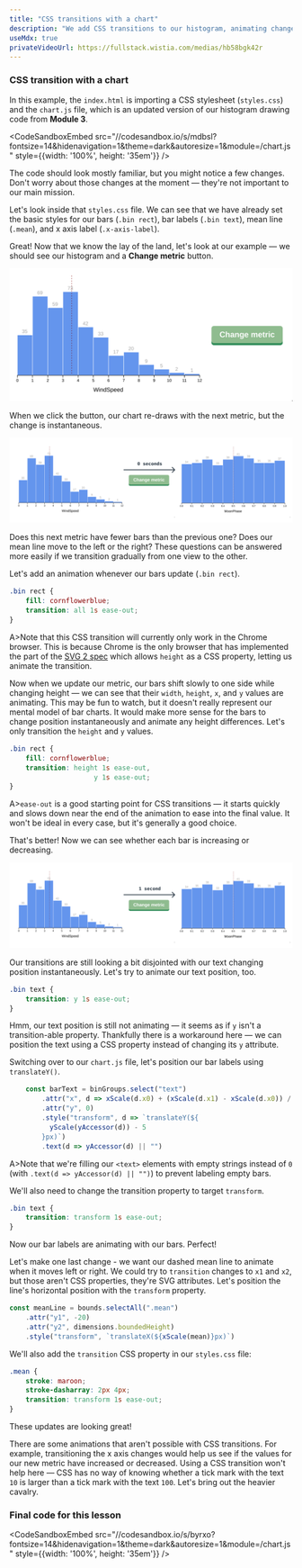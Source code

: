 ```yaml
---
title: "CSS transitions with a chart"
description: "We add CSS transitions to our histogram, animating changes as the bars change."
useMdx: true
privateVideoUrl: https://fullstack.wistia.com/medias/hb58bgk42r
---
```


### CSS transition with a chart

In this example, the `index.html` is importing a CSS stylesheet (`styles.css`) and the `chart.js` file, which is an updated version of our histogram drawing code from **Module 3**.

<CodeSandboxEmbed
  src="//codesandbox.io/s/mdbsl?fontsize=14&hidenavigation=1&theme=dark&autoresize=1&module=/chart.js"
  style={{width: '100%', height: '35em'}}
/>

The code should look mostly familiar, but you might notice a few changes. Don't worry about those changes at the moment — they're not important to our main mission.

Let's look inside that `styles.css` file. We can see that we have already set the basic styles for our bars (`.bin rect`), bar labels (`.bin text`), mean line (`.mean`), and x axis label (`.x-axis-label`).

Great! Now that we know the lay of the land, let's look at our example — we should see our histogram and a **Change metric** button.

![bars](./public/images/4-animations-and-transitions/css-transition-bars.png)

When we click the button, our chart re-draws with the next metric, but the change is instantaneous.

![instant change](./public/images/4-animations-and-transitions/css-transition-bars-change.png)

Does this next metric have fewer bars than the previous one? Does our mean line move to the left or the right? These questions can be answered more easily if we transition gradually from one view to the other.

Let's add an animation whenever our bars update (`.bin rect`).

```css
.bin rect {
    fill: cornflowerblue;
    transition: all 1s ease-out;
}
```

A>Note that this CSS transition will currently only work in the Chrome browser. This is because Chrome is the only browser that has implemented the part of the [SVG 2 spec](https://www.w3.org/TR/SVG/styling.html#StylingUsingCSS) which allows `height` as a CSS property, letting us animate the transition.

Now when we update our metric, our bars shift slowly to one side while changing height — we can see that their `width`, `height`, `x`, and `y` values are animating. This may be fun to watch, but it doesn't really represent our mental model of bar charts. It would make more sense for the bars to change position instantaneously and animate any height differences. Let's only transition the `height` and `y` values.

```css
.bin rect {
    fill: cornflowerblue;
    transition: height 1s ease-out,
                     y 1s ease-out;
}
```

A>`ease-out` is a good starting point for CSS transitions — it starts quickly and slows down near the end of the animation to ease into the final value. It won't be ideal in every case, but it's generally a good choice.

That's better! Now we can see whether each bar is increasing or decreasing.

![bars - slow change](./public/images/4-animations-and-transitions/css-transition-bars-change-1-second.png)

Our transitions are still looking a bit disjointed with our text changing position instantaneously. Let's try to animate our text position, too.

```css
.bin text {
    transition: y 1s ease-out;
}
```

Hmm, our text position is still not animating — it seems as if `y` isn't a transition-able property. Thankfully there is a workaround here — we can position the text using a CSS property instead of changing its `y` attribute.

Switching over to our `chart.js` file, let's position our bar labels using `translateY()`.

```javascript
    const barText = binGroups.select("text")
        .attr("x", d => xScale(d.x0) + (xScale(d.x1) - xScale(d.x0)) / 2)
        .attr("y", 0)
        .style("transform", d => `translateY(${
          yScale(yAccessor(d)) - 5
        }px)`)
        .text(d => yAccessor(d) || "")
```

A>Note that we're filling our `<text>` elements with empty strings instead of `0` (with `.text(d => yAccessor(d) || "")`) to prevent labeling empty bars.

We'll also need to change the transition property to target `transform`.

```css
.bin text {
    transition: transform 1s ease-out;
}
```

Now our bar labels are animating with our bars. Perfect!

Let's make one last change - we want our dashed mean line to animate when it moves left or right. We could try to `transition` changes to `x1` and `x2`, but those aren't CSS properties, they're SVG attributes. Let's position the line's horizontal position with the `transform` property.

```javascript
const meanLine = bounds.selectAll(".mean")
    .attr("y1", -20)
    .attr("y2", dimensions.boundedHeight)
    .style("transform", `translateX(${xScale(mean)}px)`)
```

We'll also add the `transition` CSS property in our `styles.css` file:

```css
.mean {
    stroke: maroon;
    stroke-dasharray: 2px 4px;
    transition: transform 1s ease-out;
}
```

These updates are looking great!

There are some animations that aren't possible with CSS transitions. For example, transitioning the x axis changes would help us see if the values for our new metric have increased or decreased. Using a CSS transition won't help here — CSS has no way of knowing whether a tick mark with the text `10` is larger than a tick mark with the text `100`. Let's bring out the heavier cavalry.

### Final code for this lesson

<CodeSandboxEmbed
  src="//codesandbox.io/s/byrxo?fontsize=14&hidenavigation=1&theme=dark&autoresize=1&module=/chart.js"
  style={{width: '100%', height: '35em'}}
/>